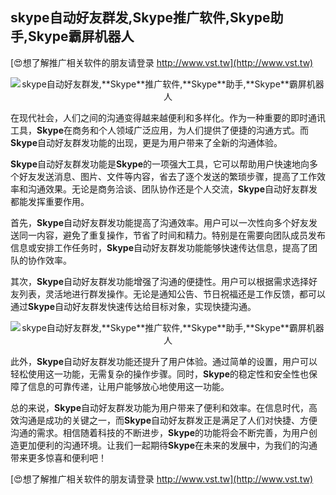 ## **skype自动好友群发,**Skype**推广软件,**Skype**助手,**Skype**霸屏机器人**

[😍想了解推广相关软件的朋友请登录 http://www.vst.tw](http://www.vst.tw)

 <center><img src="https://vst.tw/MP4/tuiguang/png/4.png" alt="skype自动好友群发,**Skype**推广软件,**Skype**助手,**Skype**霸屏机器人"></center>

在现代社会，人们之间的沟通变得越来越便利和多样化。作为一种重要的即时通讯工具，**Skype**在商务和个人领域广泛应用，为人们提供了便捷的沟通方式。而**Skype**自动好友群发功能的出现，更是为用户带来了全新的沟通体验。

**Skype**自动好友群发功能是**Skype**的一项强大工具，它可以帮助用户快速地向多个好友发送消息、图片、文件等内容，省去了逐个发送的繁琐步骤，提高了工作效率和沟通效果。无论是商务洽谈、团队协作还是个人交流，**Skype**自动好友群发都能发挥重要作用。

首先，**Skype**自动好友群发功能提高了沟通效率。用户可以一次性向多个好友发送同一内容，避免了重复操作，节省了时间和精力。特别是在需要向团队成员发布信息或安排工作任务时，**Skype**自动好友群发功能能够快速传达信息，提高了团队的协作效率。

其次，**Skype**自动好友群发功能增强了沟通的便捷性。用户可以根据需求选择好友列表，灵活地进行群发操作。无论是通知公告、节日祝福还是工作反馈，都可以通过**Skype**自动好友群发快速传达给目标对象，实现快捷沟通。

 <center><img src="https://vst.tw/MP4/tuiguang/png/3.png" alt="skype自动好友群发,**Skype**推广软件,**Skype**助手,**Skype**霸屏机器人"></center>

此外，**Skype**自动好友群发功能还提升了用户体验。通过简单的设置，用户可以轻松使用这一功能，无需复杂的操作步骤。同时，**Skype**的稳定性和安全性也保障了信息的可靠传递，让用户能够放心地使用这一功能。

总的来说，**Skype**自动好友群发功能为用户带来了便利和效率。在信息时代，高效沟通是成功的关键之一，而**Skype**自动好友群发正是满足了人们对快捷、方便沟通的需求。相信随着科技的不断进步，**Skype**的功能将会不断完善，为用户创造更加便利的沟通环境。让我们一起期待**Skype**在未来的发展中，为我们的沟通带来更多惊喜和便利吧！

[😍想了解推广相关软件的朋友请登录 http://www.vst.tw](http://www.vst.tw)




